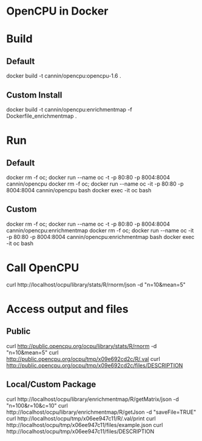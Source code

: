 # OpenCPU in Docker

# Build
## Default
docker build -t cannin/opencpu:opencpu-1.6 .

## Custom Install
docker build -t cannin/opencpu:enrichmentmap -f Dockerfile_enrichmentmap .

# Run
## Default
docker rm -f oc; docker run --name oc -t -p 80:80 -p 8004:8004 cannin/opencpu
docker rm -f oc; docker run --name oc -it -p 80:80 -p 8004:8004 cannin/opencpu bash
docker exec -it oc bash

## Custom
docker rm -f oc; docker run --name oc -t -p 80:80 -p 8004:8004 cannin/opencpu:enrichmentmap
docker rm -f oc; docker run --name oc -it -p 80:80 -p 8004:8004 cannin/opencpu:enrichmentmap bash
docker exec -it oc bash

# Call OpenCPU
curl http://localhost/ocpu/library/stats/R/rnorm/json -d "n=10&mean=5"

# Access output and files
## Public
curl http://public.opencpu.org/ocpu/library/stats/R/rnorm -d "n=10&mean=5"
curl http://public.opencpu.org/ocpu/tmp/x09e692cd2c/R/.val
curl http://public.opencpu.org/ocpu/tmp/x09e692cd2c/files/DESCRIPTION

## Local/Custom Package
curl http://localhost/ocpu/library/enrichmentmap/R/getMatrix/json -d "n=100&r=10&c=10"
curl http://localhost/ocpu/library/enrichmentmap/R/getJson -d "saveFile=TRUE"
curl http://localhost/ocpu/tmp/x06ee947c11/R/.val/print
curl http://localhost/ocpu/tmp/x06ee947c11/files/example.json
curl http://localhost/ocpu/tmp/x06ee947c11/files/DESCRIPTION

